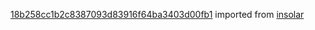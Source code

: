 [18b258cc1b2c8387093d83916f64ba3403d00fb1](https://github.com/insolar/insolar/commit/18b258cc1b2c8387093d83916f64ba3403d00fb1) imported from [insolar](https://github.com/insolar/insolar)
